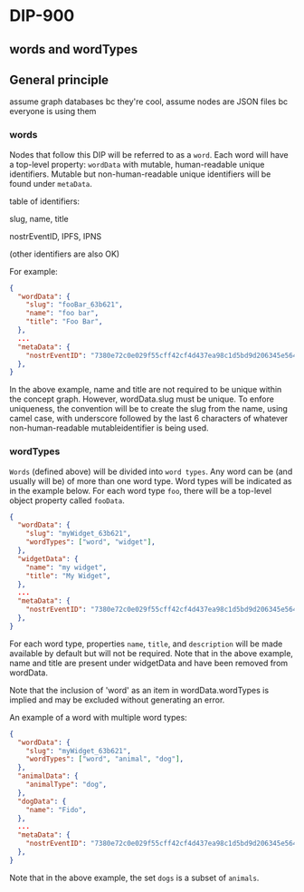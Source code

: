 DIP-900
======

words and wordTypes
------------------------------

## General principle

assume graph databases bc they're cool, assume nodes are JSON files bc everyone is using them

### words

Nodes that follow this DIP will be referred to as a `word`. Each word will have a top-level property: `wordData` with mutable, human-readable unique identifiers. Mutable but non-human-readable unique identifiers will be found under `metaData`. 

table of identifiers:

slug, name, title

nostrEventID, IPFS, IPNS

(other identifiers are also OK)

For example:

```json
{
  "wordData": {
    "slug": "fooBar_63b621",
    "name": "foo bar",
    "title": "Foo Bar",
  },
  ...
  "metaData": {
    "nostrEventID": "7380e72c0e029f55cff42cf4d437ea98c1d5bd9d206345e564d4c4511163b621",
  },
}
```

In the above example, name and title are not required to be unique within the concept graph. However, wordData.slug must be unique. To enfore uniqueness, the convention will be to create the slug from the name, using camel case, with underscore followed by the last 6 characters of whatever non-human-readable mutableidentifier is being used.

### wordTypes

`Words` (defined above) will be divided into `word types`. Any word can be (and usually will be) of more than one word type. Word types will be indicated as in the example below. For each word type `foo`, there will be a top-level object property called `fooData`.

```json
{
  "wordData": {
    "slug": "myWidget_63b621",
    "wordTypes": ["word", "widget"],
  },
  "widgetData": {
    "name": "my widget",
    "title": "My Widget",
  },
  ...
  "metaData": {
    "nostrEventID": "7380e72c0e029f55cff42cf4d437ea98c1d5bd9d206345e564d4c4511163b621",
  },
}
```

For each word type, properties `name`, `title`, and `description` will be made available by default but will not be required. Note that in the above example, name and title are present under widgetData and have been removed from wordData.

Note that the inclusion of 'word' as an item in wordData.wordTypes is implied and may be excluded without generating an error.

An example of a word with multiple word types:

```json
{
  "wordData": {
    "slug": "myWidget_63b621",
    "wordTypes": ["word", "animal", "dog"],
  },
  "animalData": {
    "animalType": "dog",
  },
  "dogData": {
    "name": "Fido",
  },
  ...
  "metaData": {
    "nostrEventID": "7380e72c0e029f55cff42cf4d437ea98c1d5bd9d206345e564d4c4511163b621",
  },
}
```

Note that in the above example, the set `dogs` is a subset of `animals`.



